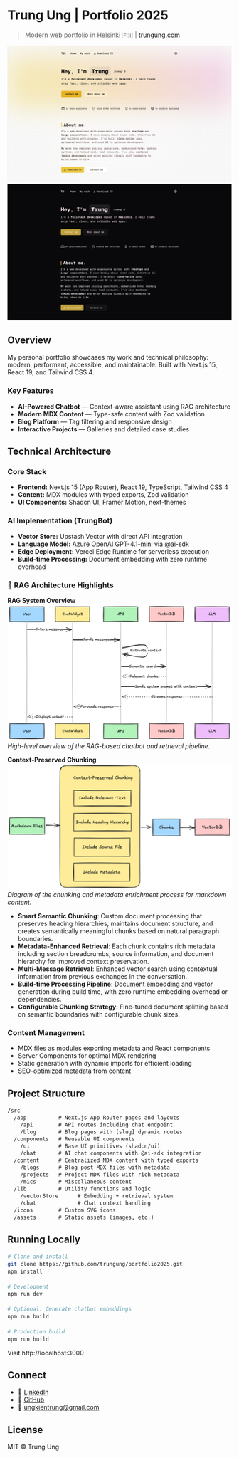 # Trung Ung | Portfolio 2025

> Modern web portfolio in Helsinki 🇫🇮 | [trungung.com](https://trungung.com)

![Portfolio Preview - Light Mode](/public/images/portfolio-2025-1.png)  
![Portfolio Preview - Dark Mode](/public/images/portfolio-2025-2.png)

## Overview

My personal portfolio showcases my work and technical philosophy: modern, performant, accessible, and maintainable. Built with Next.js 15, React 19, and Tailwind CSS 4.

### Key Features

- **AI-Powered Chatbot** — Context-aware assistant using RAG architecture
- **Modern MDX Content** — Type-safe content with Zod validation
- **Blog Platform** — Tag filtering and responsive design
- **Interactive Projects** — Galleries and detailed case studies

## Technical Architecture

### Core Stack

- **Frontend:** Next.js 15 (App Router), React 19, TypeScript, Tailwind CSS 4
- **Content:** MDX modules with typed exports, Zod validation
- **UI Components:** Shadcn UI, Framer Motion, next-themes

### AI Implementation (TrungBot)

- **Vector Store:** Upstash Vector with direct API integration
- **Language Model:** Azure OpenAI GPT-4.1-mini via @ai-sdk
- **Edge Deployment:** Vercel Edge Runtime for serverless execution
- **Build-time Processing:** Document embedding with zero runtime overhead

### 🧠 RAG Architecture Highlights

**RAG System Overview**
![RAG System Overview](./public/images/trungbot-chat.png)
_High-level overview of the RAG-based chatbot and retrieval pipeline._

**Context-Preserved Chunking**
![Context-Preserved Chunking](./public/images/trungbot-markdown-to-vectordb.png)
_Diagram of the chunking and metadata enrichment process for markdown content._

- **Smart Semantic Chunking**: Custom document processing that preserves heading hierarchies, maintains document structure, and creates semantically meaningful chunks based on natural paragraph boundaries.
- **Metadata-Enhanced Retrieval**: Each chunk contains rich metadata including section breadcrumbs, source information, and document hierarchy for improved context preservation.
- **Multi-Message Retrieval**: Enhanced vector search using contextual information from previous exchanges in the conversation.
- **Build-time Processing Pipeline**: Document embedding and vector generation during build time, with zero runtime embedding overhead or dependencies.
- **Configurable Chunking Strategy**: Fine-tuned document splitting based on semantic boundaries with configurable chunk sizes.

### Content Management

- MDX files as modules exporting metadata and React components
- Server Components for optimal MDX rendering
- Static generation with dynamic imports for efficient loading
- SEO-optimized metadata from content

## Project Structure

```
/src
  /app          # Next.js App Router pages and layouts
    /api        # API routes including chat endpoint
    /blog       # Blog pages with [slug] dynamic routes
  /components   # Reusable UI components
    /ui         # Base UI primitives (shadcn/ui)
    /chat       # AI chat components with @ai-sdk integration
  /content      # Centralized MDX content with typed exports
    /blogs      # Blog post MDX files with metadata
    /projects   # Project MDX files with rich metadata
    /mics       # Miscellaneous content
  /lib          # Utility functions and logic
    /vectorStore      # Embedding + retrieval system
    /chat             # Chat context handling
  /icons        # Custom SVG icons
  /assets       # Static assets (images, etc.)
```

## Running Locally

```bash
# Clone and install
git clone https://github.com/trungung/portfolio2025.git
npm install

# Development
npm run dev

# Optional: Generate chatbot embeddings
npm run build

# Production build
npm run build
```

Visit http://localhost:3000

## Connect

- 💼 [LinkedIn](https://linkedin.com/in/trung-ung)
- 🐙 [GitHub](https://github.com/trungung)
- 📧 ungkientrung@gmail.com

## License

MIT © Trung Ung

